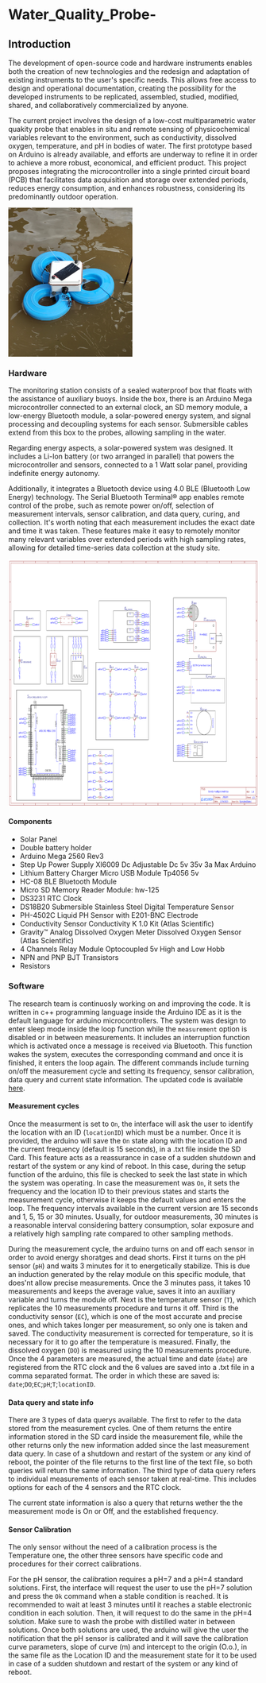 # Water_Quality_Probe-

## Introduction

The development of open-source code and hardware instruments enables both the creation of new technologies and the redesign and adaptation of existing instruments to the user's specific needs. This allows free access to design and operational documentation, creating the possibility for the developed instruments to be replicated, assembled, studied, modified, shared, and collaboratively commercialized by anyone.

The current project involves the design of a low-cost multiparametric water quakity probe that enables in situ and remote sensing of physicochemical variables relevant to the environment, such as conductivity, dissolved oxygen, temperature, and pH in bodies of water. The first prototype based on Arduino is already available, and efforts are underway to refine it in order to achieve a more robust, economical, and efficient product. This project proposes integrating the microcontroller into a single printed circuit board (PCB) that facilitates data acquisition and storage over extended periods, reduces energy consumption, and enhances robustness, considering its predominantly outdoor operation.

<p>
<img align="center" src="https://github.com/FranciscoGBianco/SondaMultiP-UNSAM/blob/main/images/Sonda.jpg" width="250"  height="300">
</p>

### Hardware

The monitoring station consists of a sealed waterproof box that floats with the assistance of auxiliary buoys. Inside the box, there is an Arduino Mega microcontroller connected to an external clock, an SD memory module, a low-energy Bluetooth module, a solar-powered energy system, and signal processing and decoupling systems for each sensor. Submersible cables extend from this box to the probes, allowing sampling in the water.

Regarding energy aspects, a solar-powered system was designed. It includes a Li-Ion battery (or two arranged in parallel) that powers the microcontroller and sensors, connected to a 1 Watt solar panel, providing indefinite energy autonomy.

Additionally, it integrates a Bluetooth device using 4.0 BLE (Bluetooth Low Energy) technology. The Serial Bluetooth Terminal® app enables remote control of the probe, such as remote power on/off, selection of measurement intervals, sensor calibration, and data query, curing, and collection. It's worth noting that each measurement includes the exact date and time it was taken. These features make it easy to remotely monitor many relevant variables over extended periods with high sampling rates, allowing for detailed time-series data collection at the study site.

<p align="center">
<img align="center" src="https://github.com/FranciscoGBianco/SondaMultiP-UNSAM/blob/main/images/Schematic_V1.0.png" width="750"  height="500">
</p>

#### Components

* Solar Panel
* Double battery holder
* Arduino Mega 2560 Rev3
* Step Up Power Supply Xl6009 Dc Adjustable Dc 5v 35v 3a Max Arduino
* Lithium Battery Charger Micro USB Module Tp4056 5v
* HC-08 BLE Bluetooth Module
* Micro SD Memory Reader Module: hw-125
* DS3231 RTC Clock
* DS18B20 Submersible Stainless Steel Digital Temperature Sensor
* PH-4502C Liquid PH Sensor with E201-BNC Electrode
* Conductivity Sensor Conductivity K 1.0 Kit (Atlas Scientific)
* Gravity™ Analog Dissolved Oxygen Meter Dissolved Oxygen Sensor (Atlas Scientific)
* 4 Channels Relay Module Optocoupled 5v High and Low Hobb
* NPN and PNP BJT Transistors
* Resistors

### Software

The research team is continuosly working on and improving the code. It is written in c++ programming language inside the Arduino IDE as it is the default language for arduino microcontrollers. The system was design to enter sleep mode inside the loop function while the `measurement` option is disabled or in between measurements. It includes an interruption function which is activated once a message is received via Bluetooth. This function wakes the system, executes the corresponding command and once it is finished, it enters the loop again. The different commands include turning on/off the measurement cycle and setting its frequency, sensor calibration, data query and current state information. The updated code is available [here](https://github.com/cepya2022/Water_Quality_Probe-/blob/main/Code_Water_Quality_Probe.ino).

#### Measurement cycles

Once the measurment is set to `On`, the interface will ask the user to identify the location with an ID (`locationID`) which must be a number. Once it is provided, the arduino will save the `On` state along with the location ID and the current frequency (default is 15 seconds), in a .txt file inside the SD Card. This feature acts as a reassurance in case of a sudden shutdown and restart of the system or any kind of reboot. In this case, during the setup function of the arduino, this file is checked to seek the last state in which the system was operating. In case the measurement was `On`, it sets the frequency and the location ID to their previous states and starts the measurement cycle, otherwise it keeps the default values and enters the loop. The frequency intervals available in the current version are 15 seconds and 1, 5, 15 or 30 minutes. Usually, for outdoor measurements, 30 minutes is a reasonable interval considering battery consumption, solar exposure and a relatively high sampling rate compared to other sampling methods.

During the measurement cycle, the arduino turns on and off each sensor in order to avoid energy shoratges and dead shorts. First it turns on the pH sensor (`pH`) and waits 3 minutes for it to energetically stabilize. This is due an induction generated by the relay module on this specific module, that does'nt allow precise measurements. Once the 3 minutes pass, it takes 10 measurements and keeps the average value, saves it into an auxiliary variable and turns the module off. Next is the temperature sensor (`T`), which replicates the 10 measurements procedure and turns it off. Third is the conductivity sensor (`EC`), which is one of the most accurate and precise ones, and which takes longer per measurement, so only one is taken and saved. The conductivity measurement is corrected for temperature, so it is necessary for it to go after the temperature is measured. Finally, the dissolved oxygen (`DO`) is measured using the 10 measurements procedure. Once the 4 parameters are measured, the actual time and date (`date`) are registered from the RTC clock and the 6 values are saved into a .txt file in a comma separated format. The order in which these are saved is: `date`;`DO`;`EC`;`pH`;`T`;`locationID`.

#### Data query and state info

There are 3 types of data querys available. The first to refer to the data stored from the measurement cycles. One of them returns the entire information stored in the SD card inside the measurement file, while the other returns only the new information added since the last measurement data query. In case of a shutdown and restart of the system or any kind of reboot, the pointer of the file returns to the first line of the text file, so both queries will return the same information. The third type of data query refers to individual measurements of each sensor taken at real-time. This includes options for each of the 4 sensors and the RTC clock.

The current state information is also a query that returns wether the the measurement mode is On or Off, and the established frequency.

#### Sensor Calibration

The only sensor without the need of a calibration process is the Temperature one, the other three sensors have specific code and procedures for their correct calibrations. 

For the pH sensor, the calibration requires a pH=7 and a pH=4 standard solutions. First, the interface will request the user to use the pH=7 solution and press the `Ok` command when a stable condition is reached. It is recommended to wait at least 3 minutes until it reaches a stable electronic condition in each solution. Then, it will request to do the same in the pH=4 solution. Make sure to wash the probe with distilled water in between solutions. Once both solutions are used, the arduino will give the user the notification that the pH sensor is calibrated and it will save the calibration curve parameters, slope of curve (m) and intercept to the origin (O.o.), in the same file as the Location ID and the measurement state for it to be used in case of a sudden shutdown and restart of the system or any kind of reboot.


